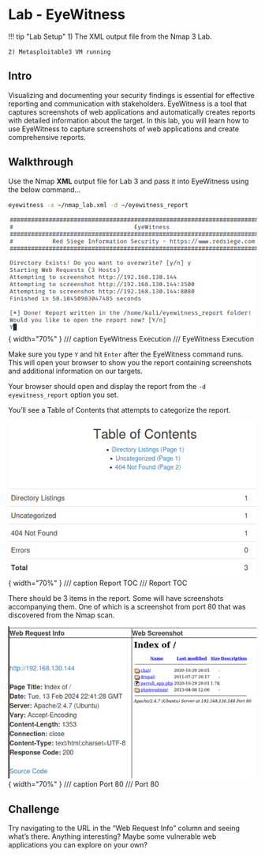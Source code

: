 # Lab - EyeWitness

!!! tip "Lab Setup"
    1) The XML output file from the Nmap 3 Lab.

    2) Metasploitable3 VM running

## Intro

Visualizing and documenting your security findings is essential for effective reporting and communication with stakeholders. EyeWitness is a tool that captures screenshots of web applications and automatically creates reports with detailed information about the target. In this lab, you will learn how to use EyeWitness to capture screenshots of web applications and create comprehensive reports.

## Walkthrough

Use the Nmap **XML** output file for Lab 3 and pass it into EyeWitness using the below command…

```bash
eyewitness -x ~/nmap_lab.xml -d ~/eyewitness_report
```

![EyeWitness Execution](./img/Untitled.png){ width="70%" }
/// caption
EyeWitness Execution
///
EyeWitness Execution

Make sure you type `Y` and hit `Enter` after the EyeWitness command runs. This will open your browser to show you the report containing screenshots and additional information on our targets.

Your browser should open and display the report from the `-d eyewitness_report` option you set.

You’ll see a Table of Contents that attempts to categorize the report.

![Report TOC](./img/Untitled%201.png){ width="70%" }
/// caption
Report TOC
///
Report TOC

There should be 3 items in the report. Some will have screenshots accompanying them. One of which is a screenshot from port 80 that was discovered from the Nmap scan.

![Port 80](./img/Untitled%202.png){ width="70%" }
/// caption
Port 80
///
Port 80

## Challenge

Try navigating to the URL in the “Web Request Info” column and seeing what’s there. Anything interesting? Maybe some vulnerable web applications you can explore on your own?